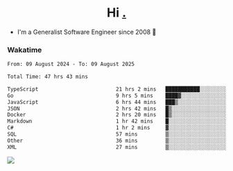 <h1 align="center">Hi <a href="https://www.hackerrank.com/erasmosaraujo">.</a></h1>
 
- I'm a Generalist Software Engineer  since 2008 🚀
<!--  
<p align="left">
  <a href="https://github.com/erasmosoares/github-readme-stats">
    <img
      align="center"
      src="https://github-readme-stats.vercel.app/api/top-langs/?username=erasmosoares&theme=radical&layout=compact"
    />
  </a>
  <a href="https://github.com/erasmosoares/github-readme-stats">
    [![Harlok's WakaTime stats](https://github-readme-stats.vercel.app/api/wakatime?username=ffflabs)](https://github.com/anuraghazra/github-readme-stats)
  </a>
</p>

<!--
 ### Repo 
 
<p align="left">
 <a href="https://github.com/erasmosoares/github-readme-stats">
    <img
      align="center"
      height="165"
      src="https://github-readme-stats.vercel.app/api/pin?username=erasmosoares&repo=sample-node&title_color=fff&icon_color=f9f9f9&text_color=9f9f9f&bg_color=151515"
    />
  </a>
  <a href="https://github.com/erasmosoares/github-readme-stats">
    <img
      align="center"
      height="165"
      src="https://github-readme-stats.vercel.app/api/pin?username=erasmosoares&repo=sample-node&title_color=fff&icon_color=f9f9f9&text_color=9f9f9f&bg_color=151515"
    />
  </a>
</p>
-->

 ### Wakatime 

<!--START_SECTION:waka-->

```txt
From: 09 August 2024 - To: 09 August 2025

Total Time: 47 hrs 43 mins

TypeScript                         21 hrs 2 mins   ███████████░░░░░░░░░░░░░░   43.52 %
Go                                 9 hrs 5 mins    ████▓░░░░░░░░░░░░░░░░░░░░   18.81 %
JavaScript                         6 hrs 44 mins   ███▒░░░░░░░░░░░░░░░░░░░░░   13.96 %
JSON                               2 hrs 42 mins   █▒░░░░░░░░░░░░░░░░░░░░░░░   05.61 %
Docker                             2 hrs 20 mins   █▒░░░░░░░░░░░░░░░░░░░░░░░   04.84 %
Markdown                           1 hr 42 mins    █░░░░░░░░░░░░░░░░░░░░░░░░   03.54 %
C#                                 1 hr 2 mins     ▓░░░░░░░░░░░░░░░░░░░░░░░░   02.16 %
SQL                                57 mins         ▒░░░░░░░░░░░░░░░░░░░░░░░░   01.99 %
Other                              36 mins         ▒░░░░░░░░░░░░░░░░░░░░░░░░   01.25 %
XML                                27 mins         ▒░░░░░░░░░░░░░░░░░░░░░░░░   00.95 %
```

<!--END_SECTION:waka-->

![](https://komarev.com/ghpvc/?username=erasmosoares&color=brightgreen)
